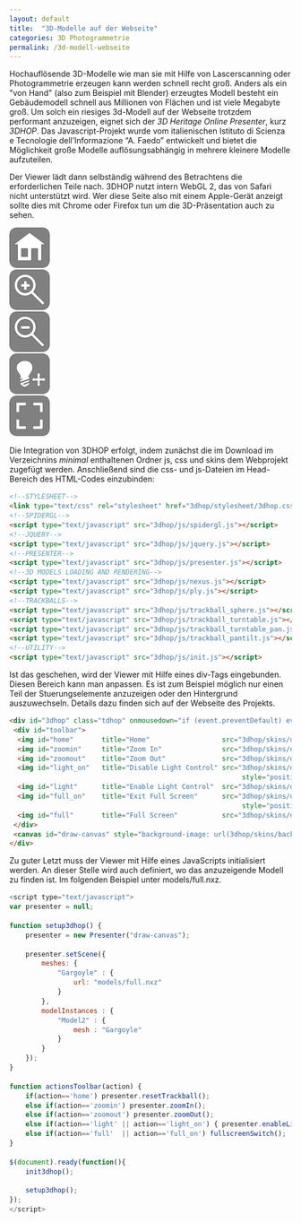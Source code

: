 ```yaml
---
layout: default
title:  "3D-Modelle auf der Webseite"
categories: 3D Photogrammetrie
permalink: /3d-modell-webseite
---
```


<head>
<!--STYLESHEET-->
<link type="text/css" rel="stylesheet" href="3dhop/stylesheet/3dhop.css"/>  
<!--SPIDERGL-->
<script type="text/javascript" src="3dhop/js/spidergl.js"></script>
<!--JQUERY-->
<script type="text/javascript" src="3dhop/js/jquery.js"></script>
<!--PRESENTER-->
<script type="text/javascript" src="3dhop/js/presenter.js"></script>
<!--3D MODELS LOADING AND RENDERING-->
<script type="text/javascript" src="3dhop/js/nexus.js"></script>
<script type="text/javascript" src="3dhop/js/ply.js"></script>
<!--TRACKBALLS-->
<script type="text/javascript" src="3dhop/js/trackball_sphere.js"></script>
<script type="text/javascript" src="3dhop/js/trackball_turntable.js"></script>
<script type="text/javascript" src="3dhop/js/trackball_turntable_pan.js"></script>
<script type="text/javascript" src="3dhop/js/trackball_pantilt.js"></script>
<!--UTILITY-->
<script type="text/javascript" src="3dhop/js/init.js"></script>
</head>

<body>

Hochauflösende 3D-Modelle wie man sie mit Hilfe von Lascerscanning oder Photogrammetrie erzeugen kann werden schnell recht groß. Anders als ein "von Hand" (also zum Beispiel mit Blender) erzeugtes Modell besteht ein Gebäudemodell schnell aus Millionen von Flächen und ist viele Megabyte groß. Um solch ein riesiges 3d-Modell auf der Webseite trotzdem performant anzuzeigen, eignet sich der *3D Heritage Online Presenter*, kurz *3DHOP*. Das Javascript-Projekt wurde vom italienischen Istituto di Scienza e Tecnologie dell’Informazione “A. Faedo” entwickelt und bietet die Möglichkeit große Modelle auflösungsabhängig in mehrere kleinere Modelle aufzuteilen.

Der Viewer lädt dann selbständig während des Betrachtens die erforderlichen Teile nach. 3DHOP nutzt intern WebGL 2, das von Safari nicht unterstützt wird. Wer diese Seite also mit einem Apple-Gerät anzeigt sollte dies mit Chrome oder Firefox tun um die 3D-Präsentation auch zu sehen.

<div id="3dhop" class="tdhop" onmousedown="if (event.preventDefault) event.preventDefault()"><div id="tdhlg"></div>
 <div id="toolbar">
  <img id="home"       title="Home"                  src="3dhop/skins/dark/home.png"         /><br/>
  <img id="zoomin"     title="Zoom In"               src="3dhop/skins/dark/zoomin.png"       /><br/>
  <img id="zoomout"    title="Zoom Out"              src="3dhop/skins/dark/zoomout.png"      /><br/>
  <img id="light_on"   title="Disable Light Control" src="3dhop/skins/dark/lightcontrol_on.png"
                                                          style="position:absolute; visibility:hidden;"/>
  <img id="light"      title="Enable Light Control"  src="3dhop/skins/dark/lightcontrol.png" /><br/>
  <img id="full_on"    title="Exit Full Screen"      src="3dhop/skins/dark/full_on.png"
                                                          style="position:absolute; visibility:hidden;"/>
  <img id="full"       title="Full Screen"           src="3dhop/skins/dark/full.png"         />
 </div>
 <canvas id="draw-canvas" style="background-image: url(3dhop/skins/backgrounds/dark.jpg)"/>
</div>

Die Integration von 3DHOP erfolgt, indem zunächst die im Download im Verzeichnins *minimal* enthaltenen Ordner js, css und skins dem Webprojekt zugefügt werden. Anschließend sind die css- und js-Dateien im Head-Bereich des HTML-Codes einzubinden:

```html
<!--STYLESHEET-->
<link type="text/css" rel="stylesheet" href="3dhop/stylesheet/3dhop.css"/>  
<!--SPIDERGL-->
<script type="text/javascript" src="3dhop/js/spidergl.js"></script>
<!--JQUERY-->
<script type="text/javascript" src="3dhop/js/jquery.js"></script>
<!--PRESENTER-->
<script type="text/javascript" src="3dhop/js/presenter.js"></script>
<!--3D MODELS LOADING AND RENDERING-->
<script type="text/javascript" src="3dhop/js/nexus.js"></script>
<script type="text/javascript" src="3dhop/js/ply.js"></script>
<!--TRACKBALLS-->
<script type="text/javascript" src="3dhop/js/trackball_sphere.js"></script>
<script type="text/javascript" src="3dhop/js/trackball_turntable.js"></script>
<script type="text/javascript" src="3dhop/js/trackball_turntable_pan.js"></script>
<script type="text/javascript" src="3dhop/js/trackball_pantilt.js"></script>
<!--UTILITY-->
<script type="text/javascript" src="3dhop/js/init.js"></script>
```

Ist das geschehen, wird der Viewer mit Hilfe eines div-Tags eingebunden. Diesen Bereich kann man anpassen. Es ist zum Beispiel möglich nur einen Teil der Stuerungselemente anzuzeigen oder den Hintergrund auszuwechseln. Details dazu finden sich auf der Webseite des Projekts.

```html
<div id="3dhop" class="tdhop" onmousedown="if (event.preventDefault) event.preventDefault()"><div id="tdhlg"></div>
 <div id="toolbar">
  <img id="home"       title="Home"                  src="3dhop/skins/dark/home.png"         /><br/>
  <img id="zoomin"     title="Zoom In"               src="3dhop/skins/dark/zoomin.png"       /><br/>
  <img id="zoomout"    title="Zoom Out"              src="3dhop/skins/dark/zoomout.png"      /><br/>
  <img id="light_on"   title="Disable Light Control" src="3dhop/skins/dark/lightcontrol_on.png"
                                                          style="position:absolute; visibility:hidden;"/>
  <img id="light"      title="Enable Light Control"  src="3dhop/skins/dark/lightcontrol.png" /><br/>
  <img id="full_on"    title="Exit Full Screen"      src="3dhop/skins/dark/full_on.png"
                                                          style="position:absolute; visibility:hidden;"/>
  <img id="full"       title="Full Screen"           src="3dhop/skins/dark/full.png"         />
 </div>
 <canvas id="draw-canvas" style="background-image: url(3dhop/skins/backgrounds/dark.jpg)"/>
</div>
```

Zu guter Letzt muss der Viewer mit Hilfe eines JavaScripts initialisiert werden. An dieser Stelle wird auch definiert, wo das anzuzeigende Modell zu finden ist. Im folgenden Beispiel unter models/full.nxz.

```javascript
<script type="text/javascript">
var presenter = null;

function setup3dhop() {
	presenter = new Presenter("draw-canvas");

	presenter.setScene({
		meshes: {
			"Gargoyle" : {
				url: "models/full.nxz"
			}
		},
		modelInstances : {
			"Model2" : {
				mesh : "Gargoyle"
			}
		}
	});
}

function actionsToolbar(action) {
	if(action=='home') presenter.resetTrackball();
	else if(action=='zoomin') presenter.zoomIn();
	else if(action=='zoomout') presenter.zoomOut();
	else if(action=='light' || action=='light_on') { presenter.enableLightTrackball(!presenter.isLightTrackballEnabled()); lightSwitch(); }
	else if(action=='full'  || action=='full_on') fullscreenSwitch();
}

$(document).ready(function(){
	init3dhop();

	setup3dhop();
});
</script>
```


<script type="text/javascript">
var presenter = null;

function setup3dhop() {
	presenter = new Presenter("draw-canvas");

	presenter.setScene({
		meshes: {
			"Gargoyle" : {
				url: "3dhop/models/full.nxz",
				transform: { scale : [15, 15, 15]}
			}
		},
		modelInstances : {
			"Model2" : {
				mesh : "Gargoyle"
			}
		}
	});
}

function actionsToolbar(action) {
	if(action=='home') presenter.resetTrackball();
	else if(action=='zoomin') presenter.zoomIn();
	else if(action=='zoomout') presenter.zoomOut();
	else if(action=='light' || action=='light_on') { presenter.enableLightTrackball(!presenter.isLightTrackballEnabled()); lightSwitch(); }
	else if(action=='full'  || action=='full_on') fullscreenSwitch();
}

$(document).ready(function(){
	init3dhop();

	setup3dhop();
});
</script>
</body>

